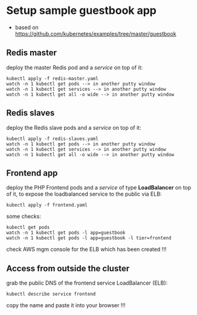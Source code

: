 # Setup sample guestbook app
* based on https://github.com/kubernetes/examples/tree/master/guestbook

## Redis master
deploy the master Redis pod and a _service_ on top of it:
```
kubectl apply -f redis-master.yaml
watch -n 1 kubectl get pods --> in another putty window
watch -n 1 kubectl get services --> in another putty window
watch -n 1 kubectl get all -o wide --> in another putty window
```

## Redis slaves
deploy the Redis slave pods and a _service_ on top of it:
```
kubectl apply -f redis-slaves.yaml
watch -n 1 kubectl get pods --> in another putty window
watch -n 1 kubectl get services --> in another putty window
watch -n 1 kubectl get all -o wide --> in another putty window
```

## Frontend app
deploy the PHP Frontend pods and a _service_ of type **LoadBalancer** on top of it, to expose the loadbalanced service to the public via ELB:
```
kubectl apply -f frontend.yaml
```
some checks:
```
kubectl get pods
watch -n 1 kubectl get pods -l app=guestbook
watch -n 1 kubectl get pods -l app=guestbook -l tier=frontend
```
check AWS mgm console for the ELB which has been created !!!

## Access from outside the cluster
grab the public DNS of the frontend service LoadBalancer (ELB):
```
kubectl describe service frontend
```
copy the name and paste it into your browser !!!
